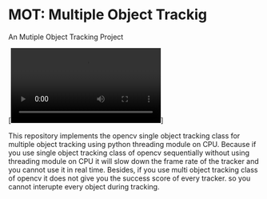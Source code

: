 # MOT: Multiple Object Trackig
An Mutiple Object Tracking Project

[![Mask RCNN on 4K Video](output/output.avi)]


This repository implements the opencv single object tracking class for multiple object tracking using python threading module on CPU. Because if you use single object tracking class of opencv sequentially without using threading module on CPU it will slow down the frame rate of the tracker and you cannot use it in real time. 
Besides, if you use multi object tracking class of opencv it does not give you the success score of every tracker. so you cannot interupte every object during tracking.



